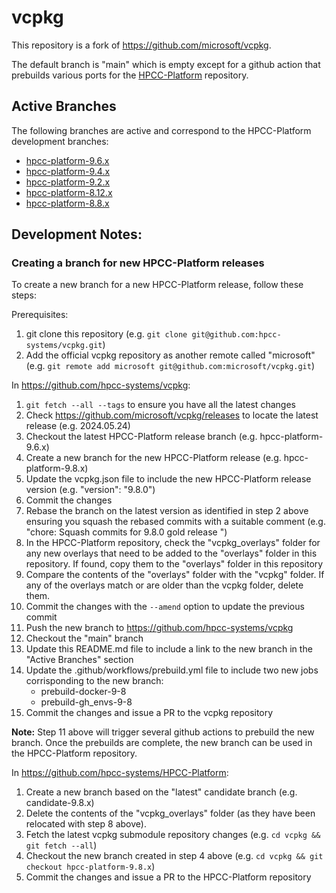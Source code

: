 # vcpkg

This repository is a fork of https://github.com/microsoft/vcpkg.  

The default branch is "main" which is empty except for a github action that prebuilds various ports for the [HPCC-Platform](https://github.com/hpcc-systems/HPCC-Platform) repository.

## Active Branches

The following branches are active and correspond to the HPCC-Platform development branches:

* [hpcc-platform-9.6.x](https://github.com/hpcc-systems/vcpkg/tree/hpcc-platform-9.6.x)
* [hpcc-platform-9.4.x](https://github.com/hpcc-systems/vcpkg/tree/hpcc-platform-9.4.x)
* [hpcc-platform-9.2.x](https://github.com/hpcc-systems/vcpkg/tree/hpcc-platform-9.2.x)
* [hpcc-platform-8.12.x](https://github.com/hpcc-systems/vcpkg/tree/hpcc-platform-8.12.x)
* [hpcc-platform-8.8.x](https://github.com/hpcc-systems/vcpkg/tree/hpcc-platform-8.8.x)

## Development Notes:

### Creating a branch for new HPCC-Platform releases

To create a new branch for a new HPCC-Platform release, follow these steps:

Prerequisites:
1. git clone this repository (e.g. `git clone git@github.com:hpcc-systems/vcpkg.git`)
2. Add the official vcpkg repository as another remote called "microsoft" (e.g. `git remote add microsoft git@github.com:microsoft/vcpkg.git`)

In https://github.com/hpcc-systems/vcpkg:

1. `git fetch --all --tags` to ensure you have all the latest changes
2. Check https://github.com/microsoft/vcpkg/releases to locate the latest release (e.g. 2024.05.24)
3. Checkout the latest HPCC-Platform release branch (e.g. hpcc-platform-9.6.x)
4. Create a new branch for the new HPCC-Platform release (e.g. hpcc-platform-9.8.x)
5. Update the vcpkg.json file to include the new HPCC-Platform release version (e.g. "version": "9.8.0")
6. Commit the changes
7. Rebase the branch on the latest version as identified in step 2 above ensuring you squash the rebased commits with a suitable comment (e.g. "chore:  Squash commits for 9.8.0 gold release
")
8. In the HPCC-Platform repository, check the "vcpkg_overlays" folder for any new overlays that need to be added to the "overlays" folder in this repository.  If found, copy them to the "overlays" folder in this repository
9. Compare the contents of the "overlays" folder with the "vcpkg" folder.  If any of the overlays match or are older than the vcpkg folder, delete them.
10. Commit the changes with the `--amend` option to update the previous commit
11. Push the new branch to https://github.com/hpcc-systems/vcpkg 
12. Checkout the "main" branch
13. Update this README.md file to include a link to the new branch in the "Active Branches" section
14. Update the .github/workflows/prebuild.yml file to include two new jobs corrisponding to the new branch:
    * prebuild-docker-9-8
    * prebuild-gh_envs-9-8
15. Commit the changes and issue a PR to the vcpkg repository

**Note:**  Step 11 above will trigger several github actions to prebuild the new branch.  Once the prebuilds are complete, the new branch can be used in the HPCC-Platform repository.

In https://github.com/hpcc-systems/HPCC-Platform:

1. Create a new branch based on the "latest" candidate branch (e.g. candidate-9.8.x)
2. Delete the contents of the "vcpkg_overlays" folder (as they have been relocated with step 8 above).
3. Fetch the latest vcpkg submodule repository changes (e.g. `cd vcpkg && git fetch --all`)
4. Checkout the new branch created in step 4 above (e.g. `cd vcpkg && git checkout hpcc-platform-9.8.x`)
5. Commit the changes and issue a PR to the HPCC-Platform repository

